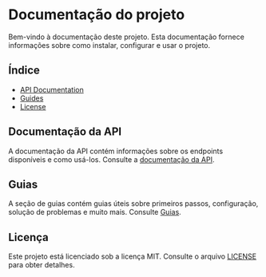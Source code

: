 # Documentação do projeto

Bem-vindo à documentação deste projeto. Esta documentação fornece informações sobre como instalar, configurar e usar o projeto.

## Índice

- [API Documentation](api/)
- [Guides](guides/)
- [License](#license)

## Documentação da API

A documentação da API contém informações sobre os endpoints disponíveis e como usá-los. Consulte a [documentação da API](api/endpoints.md).

## Guias

A seção de guias contém guias úteis sobre primeiros passos, configuração, solução de problemas e muito mais. Consulte [Guias](guides/getting-started.md).

## Licença

Este projeto está licenciado sob a licença MIT. Consulte o arquivo [LICENSE](../LICENSE) para obter detalhes.
